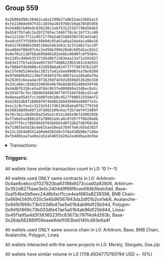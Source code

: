 ## Group 559

```0x0da02e2db64cdfc0aff7dd68144632b6c7e44560
0x2b084d98c38462ca8a1299b27a8632ae23601ac5
0xfe21004e997fd1c2b59a1019708cb9ab78505d5b
0x5440b7b00edc039130c1ebf531231b7798456de5
0xb547fbfa0c3a2bf270fec7d46f78c4c167f3cc80
0xe1212dc7f21c05717f0a2a63180d3657014d3a81
0xa4ce5f3f5669c69b9dc95a61adaa24adaca98e16
0xb5176508b539451b0e54b3d43c3c5f2d627acc97
0xa40def88d97cbc3ed56b396b29e8cb85d2ac82e1
0x0ef0a1118f58a695b06102eebbc0040fc0f9164c
0x13d5cd48eb3537105d8bf1383eaa23a71a593d27
0x63e177b7a416ae0573dff480b229b5363c63e933
0x798847d6d080c43105888a814f777748747b22df
0xc5fe9d5246edac3831fa41a5ee99007ea76e9209
0x9f6080bd52c30ef2940fdf9c40b7a1a266a0a70a
0x29265c6eaa4ac071629df4d3d1850bd32620e338
0x33ca68cc0382d34036d4b70e0ddb93140bd39f46
0x44d6fb326ce5adf8dc953fed098b9a33d6ec0a5c
0x101b79cfbc10b9b59d4636f707534478dbcd2ca0
0xdeeaa9545fcc3dd0fe9cb8c4527f808533594ef2
0xb29d1db87268b0f0746d0b2b0dd9469e600f7e3c
0xec1c9cfea1c3223e5417d613610aba0781779158
0x588188d9a9d71dfdd02109c6acf2b7abf4f2d89f
0x70c3b1cbbd930a2545e2c012cd45e9bfd380205b
0xffa6e5aa988cbfa70062adca0c07d57ff9b28e8b
0x2d7ff6ccf0b59926f83b6bb5d0f2db27d8f60c84
0x71d055e5d1bcde615ae58ea57b9ffe6c65bd302f
0x13c1b54e8551ab0e0d302d4c5f8a430b90e714da
0xfb4801aa7ae0e2a52a54653e2da2ea6dbaa3e5be
```
<details>
<summary>Transactions:</summary>

Hashes: 

Wallet: 0x0da02e2db64cdfc0aff7dd68144632b6c7e44560

       Hash: 0x7709c178fe0fb374ec456acb984571653a4d37d8dbf0b459a2936d9ba1f54b79
         - source chain: Arbitrum
         - destination chain: Aptos
         - project: Merkly
         - contract: 0x4ae8cebccd7027820ba83188dfd73ccad0a92806
       Hash: 0x46149ee0ae13c5fdf8fc30ed4b5e1c95c59fe70cea674326bfddb644b62c6a33
         - source chain: Arbitrum
         - destination chain: Base
         - project: Stargate
         - contract: 0x352d8275aae3e0c2404d9f68f6cee084b5beb3dd
         - value USD: 24.85693567
       Hash: 0x344b52d352f33ae464bb9ebde6da8fe1324bc66f0d3ac44739070e60878ea6fa
         - source chain: Base
         - destination chain: BNB Chain
         - project: Stargate
         - contract: 0xaf54be5b6eec24d6bfacf1cce4eaf680a8239398
         - value USD: 23.213632252
       Hash: 0x2163c31d92ed333ba3b80f54af8a4a4be1f331f3c9fe701e5d00fcf6af8ce3c9
         - source chain: BNB Chain
         - destination chain: Arbitrum
         - project: Stargate
         - contract: 0x6694340fc020c5e6b96567843da2df01b2ce1eb6
         - value USD: 21.071019466
       Hash: 0x081de94f8c1c08c0763fa0841c4664eb2146967271b6daffddd0d830ec2ff5b2
         - source chain: Arbitrum
         - destination chain: BNB Chain
         - project: Stargate
         - contract: 0x352d8275aae3e0c2404d9f68f6cee084b5beb3dd
         - value USD: 258.000329376
       Hash: 0xe7971fc62115f08ef43e350f729283b0f9533842e27e437687f3c9907f3d1783
         - source chain: BNB Chain
         - destination chain: Avalanche
         - project: Stargate
         - contract: 0x6694340fc020c5e6b96567843da2df01b2ce1eb6
         - value USD: 253.920566839
       Hash: 0x5e4734ecb8d9b1f7c090464fab27a3b9d83b48f0d282eeadfe2b39f04dcc9895
         - source chain: Avalanche
         - destination chain: Polygon
         - project: Stargate
         - contract: 0x9d1b1669c73b033dfe47ae5a0164ab96df25b944
         - value USD: 247.455058866
       Hash: 0xcc08c8f793a44ac3a3074a0b771e655f6b6d24c77b3355053938c32f49702a96
         - source chain: Polygon
         - destination chain: Base
         - project: Stargate
         - contract: 0x9d1b1669c73b033dfe47ae5a0164ab96df25b944
         - value USD: 242.897794663
       Hash: 0x8ecaa39c2f766cb813a3875c944ee9f2974635e91101c939dee3b2fc95d41ce0
         - source chain: Linea
         - destination chain: Base
         - project: Stargate
         - contract: 0x45f1a95a4d3f3836523f5c83673c797f4d4d263b
         - value USD: 47.078138369
       Hash: 0xa54ccd054fcbfaa1f45869c2070fd15534f61b9d16498a280e410a933060eb31
         - source chain: Base
         - destination chain: Metis
         - project: Gas.zip
         - contract: 0x26da582889f59eaae9da1f063be0140cd93e6a4f
         - value USD: 2.078079287e-06
Wallet: 0x2b084d98c38462ca8a1299b27a8632ae23601ac5

       Hash:0x3d8832d5225b27889629b4f4d319bd8fd1af0d6265eae926a9f812875ff9398e
         - source chain: Arbitrum
         - destination chain: Aptos
         - project: Merkly
         - contract: 0x4ae8cebccd7027820ba83188dfd73ccad0a92806
       Hash:0xe1f6fd7ae93bc9df6cf7d7ce12d71288d8b1e82e108db2da5c86155538a18edd
         - source chain: Arbitrum
         - destination chain: Base
         - project: Stargate
         - contract: 0x352d8275aae3e0c2404d9f68f6cee084b5beb3dd
         - value USD: 25.563689445
       Hash:0xf861ca0f5ff10fb4927fc3b5f5b542187029bed2003a904264d930685bc99cf4
         - source chain: Base
         - destination chain: BNB Chain
         - project: Stargate
         - contract: 0xaf54be5b6eec24d6bfacf1cce4eaf680a8239398
         - value USD: 23.689782866
       Hash:0x31ffa1a6d2e634e6eeb2a73c3a90a0465dc172ae34e1b65a1a5b97794c3e4713
         - source chain: BNB Chain
         - destination chain: Arbitrum
         - project: Stargate
         - contract: 0x6694340fc020c5e6b96567843da2df01b2ce1eb6
         - value USD: 21.789682005
       Hash:0x7e1fbcc61dddfe9708437015e9f9c68adca2b8a1f1227fc7e970ee233c597f9e
         - source chain: Arbitrum
         - destination chain: BNB Chain
         - project: Stargate
         - contract: 0x352d8275aae3e0c2404d9f68f6cee084b5beb3dd
         - value USD: 269.910771231
       Hash:0xf8b49141c43f13d64885edd168d466a60936e77186a484df1dd07f5f1df98aa5
         - source chain: BNB Chain
         - destination chain: Avalanche
         - project: Stargate
         - contract: 0x6694340fc020c5e6b96567843da2df01b2ce1eb6
         - value USD: 265.642284287
       Hash:0x30423fa613c5a853821563307a0a18effc4158f7baba0ff8f078eed089c9f1d0
         - source chain: Avalanche
         - destination chain: Polygon
         - project: Stargate
         - contract: 0x9d1b1669c73b033dfe47ae5a0164ab96df25b944
         - value USD: 258.5526344
       Hash:0xc053ad6524c17fedeb975d49dfc3ca08e5b72d3a8f4a32022b890fa61792ba1b
         - source chain: Polygon
         - destination chain: Base
         - project: Stargate
         - contract: 0x9d1b1669c73b033dfe47ae5a0164ab96df25b944
         - value USD: 254.176264613
       Hash:0x470ddb302bf4e93eba7b57a011eeec4c1efe0ed34d2f1f948cdf98daf6ce035a
         - source chain: Linea
         - destination chain: Base
         - project: Stargate
         - contract: 0x45f1a95a4d3f3836523f5c83673c797f4d4d263b
         - value USD: 50.880217278
       Hash:0x6259c5b8fa1cb69f5189803451eab02f536046880fac494e200387593d6513eb
         - source chain: Base
         - destination chain: Kava
         - project: Gas.zip
         - contract: 0x26da582889f59eaae9da1f063be0140cd93e6a4f
         - value USD: 1.177602167e-08
Wallet: 0xfe21004e997fd1c2b59a1019708cb9ab78505d5b

       Hash:0x41e377ffc6712cebf9cdc807c2d1550a43d3b7a8ddca58ea0dd9d557fac2da9e
         - source chain: Arbitrum
         - destination chain: Aptos
         - project: Merkly
         - contract: 0x4ae8cebccd7027820ba83188dfd73ccad0a92806
       Hash:0x979bf3eac409bbb1d77ca9ad108f00a64809565033613250a12100ff273d9a57
         - source chain: Arbitrum
         - destination chain: Base
         - project: Stargate
         - contract: 0x352d8275aae3e0c2404d9f68f6cee084b5beb3dd
         - value USD: 26.570159843
       Hash:0x5abd338c8cffe9349da69f3118dfe43bb8b33bc97b901cc9a95019c87ef545e2
         - source chain: Base
         - destination chain: BNB Chain
         - project: Stargate
         - contract: 0xaf54be5b6eec24d6bfacf1cce4eaf680a8239398
         - value USD: 24.724914089
       Hash:0xa1fc93b9d4172f1dca9cb6f27d43bd1068c7926121d7090a4c333e47013eea96
         - source chain: BNB Chain
         - destination chain: Arbitrum
         - project: Stargate
         - contract: 0x6694340fc020c5e6b96567843da2df01b2ce1eb6
         - value USD: 22.846274326
       Hash:0xf561e2a44ce045c4d02873ec97d94f1b1dc4e86562e4e1101a4b302c1fae0853
         - source chain: Arbitrum
         - destination chain: BNB Chain
         - project: Stargate
         - contract: 0x352d8275aae3e0c2404d9f68f6cee084b5beb3dd
         - value USD: 265.071624056
       Hash:0xda4d0499b7dc9c995598cef79d7ad2edc23738813b2dd1b589da626cc322a894
         - source chain: BNB Chain
         - destination chain: Avalanche
         - project: Stargate
         - contract: 0x6694340fc020c5e6b96567843da2df01b2ce1eb6
         - value USD: 260.846722762
       Hash:0x1a2472d7138e8ac7084a1c48ecf8b54ec7f826d9749929a60a601992ec15bc13
         - source chain: Avalanche
         - destination chain: Polygon
         - project: Stargate
         - contract: 0x9d1b1669c73b033dfe47ae5a0164ab96df25b944
         - value USD: 253.862315488
       Hash:0xde9f059a16b7ce86bb21dc8db39237a3abaebcf4ae3d1280d79b494d80b699d2
         - source chain: Polygon
         - destination chain: Base
         - project: Stargate
         - contract: 0x9d1b1669c73b033dfe47ae5a0164ab96df25b944
         - value USD: 249.485970355
       Hash:0x5b0a4703fa7426c1a9ca42f13d89482f3f634956b55d9132abe7d4d58e42cc2c
         - source chain: Linea
         - destination chain: Base
         - project: Stargate
         - contract: 0x45f1a95a4d3f3836523f5c83673c797f4d4d263b
         - value USD: 48.118916569
       Hash:0xee9f677db89269c116a1aefcfb900d6ba6fbf49988f6197829b1c56ab4c492f5
         - source chain: Base
         - destination chain: Base
         - project: Gas.zip
         - contract: 0x26da582889f59eaae9da1f063be0140cd93e6a4f
         - value USD: 0.0001315851685
Wallet: 0x5440b7b00edc039130c1ebf531231b7798456de5

       Hash:0x977b5254bac499d578794e1d8525900d13c80842e7b067e654e0cb94a99a5b18
         - source chain: Arbitrum
         - destination chain: Aptos
         - project: Merkly
         - contract: 0x4ae8cebccd7027820ba83188dfd73ccad0a92806
       Hash:0x060b91aa7f97f49ec5deb13725ab9a0659f790d56fd7f241e9cf0e717e9c90cd
         - source chain: Arbitrum
         - destination chain: Base
         - project: Stargate
         - contract: 0x352d8275aae3e0c2404d9f68f6cee084b5beb3dd
         - value USD: 25.60282337
       Hash:0xbc3321241f77e52493d5dde097cd956ab0ac7e525cbcf06b6f9ba6b25b5a9485
         - source chain: Base
         - destination chain: BNB Chain
         - project: Stargate
         - contract: 0xaf54be5b6eec24d6bfacf1cce4eaf680a8239398
         - value USD: 23.775713298
       Hash:0xe51863fe9f730d5e63347670b41c895d7522d2714bdd18ed32d55d98f476857d
         - source chain: BNB Chain
         - destination chain: Arbitrum
         - project: Stargate
         - contract: 0x6694340fc020c5e6b96567843da2df01b2ce1eb6
         - value USD: 21.99944387
       Hash:0x4b4a1f58fb32413feb4dca9f904efbc2d11e0e239df3364b499b53bee46887d9
         - source chain: Arbitrum
         - destination chain: BNB Chain
         - project: Stargate
         - contract: 0x352d8275aae3e0c2404d9f68f6cee084b5beb3dd
         - value USD: 261.99293392
       Hash:0x2295a5b97180aabc01d1507b7736d259fad136b71ce6b7e7afc64c40293cce0a
         - source chain: BNB Chain
         - destination chain: Avalanche
         - project: Stargate
         - contract: 0x6694340fc020c5e6b96567843da2df01b2ce1eb6
         - value USD: 256.391372212
       Hash:0x72113b9e42da45b7350c6f777ad8b99c586fd7274fa81fe847a944768b3c1086
         - source chain: Avalanche
         - destination chain: Polygon
         - project: Stargate
         - contract: 0x9d1b1669c73b033dfe47ae5a0164ab96df25b944
         - value USD: 250.436431378
       Hash:0x92d170a1da9587881c16b8db089e1788305078cf1cf2a96b3eb4cd8263589209
         - source chain: Polygon
         - destination chain: Base
         - project: Stargate
         - contract: 0x9d1b1669c73b033dfe47ae5a0164ab96df25b944
         - value USD: 249.104050359
       Hash:0x16aef60255938cdfb552e3964f386ee4ef7dd119f5484976e599aa7bc1112c65
         - source chain: Linea
         - destination chain: Base
         - project: Stargate
         - contract: 0x45f1a95a4d3f3836523f5c83673c797f4d4d263b
         - value USD: 47.915721237
       Hash:0x05fc4ed1957e6cd509ee0725930580ac909ea2fded159e9036a8932a0dc07bc9
         - source chain: Base
         - destination chain: Arbitrum
         - project: Gas.zip
         - contract: 0x26da582889f59eaae9da1f063be0140cd93e6a4f
         - value USD: 0.0001059991635
Wallet: 0xb547fbfa0c3a2bf270fec7d46f78c4c167f3cc80

       Hash:0xbeea09ba6743606ec5510253f57ae9af2a28531f18f5e7998bef3c40c3365195
         - source chain: Arbitrum
         - destination chain: Aptos
         - project: Merkly
         - contract: 0x4ae8cebccd7027820ba83188dfd73ccad0a92806
       Hash:0xe87b6134a633b2bd1a0c0dacfa79b6bedff4be1431e28b18e99c6276e068e5f0
         - source chain: Arbitrum
         - destination chain: Base
         - project: Stargate
         - contract: 0x352d8275aae3e0c2404d9f68f6cee084b5beb3dd
         - value USD: 25.650081758
       Hash:0x7b5b23a91a65535c8e82b3031b90ef18d1bf6952298ea6035fb790fbcfff3093
         - source chain: Base
         - destination chain: BNB Chain
         - project: Stargate
         - contract: 0xaf54be5b6eec24d6bfacf1cce4eaf680a8239398
         - value USD: 24.032956722
       Hash:0xd0cc95cdb1c39a5ab20f2e2d3736028e3bef3752e4c1716e70c754ea7a00d0b0
         - source chain: BNB Chain
         - destination chain: Arbitrum
         - project: Stargate
         - contract: 0x6694340fc020c5e6b96567843da2df01b2ce1eb6
         - value USD: 22.176767756
       Hash:0x7e2d6ba25bd9c1d96b06800721cade4d566b15c2fe4cca139fe49701bd1676fd
         - source chain: Arbitrum
         - destination chain: BNB Chain
         - project: Stargate
         - contract: 0x352d8275aae3e0c2404d9f68f6cee084b5beb3dd
         - value USD: 267.143770843
       Hash:0xd8fb42a76e2248ec930c575066840ad45c86f4c078aedc6a926cce3635725fe7
         - source chain: BNB Chain
         - destination chain: Avalanche
         - project: Stargate
         - contract: 0x6694340fc020c5e6b96567843da2df01b2ce1eb6
         - value USD: 261.929783435
       Hash:0xb66817516ad7687fa706837e4b2940af161f0137d15b90867dced8781fb613ab
         - source chain: Avalanche
         - destination chain: Polygon
         - project: Stargate
         - contract: 0x9d1b1669c73b033dfe47ae5a0164ab96df25b944
         - value USD: 256.562979792
       Hash:0xa89192d42c31f281448cca071f35f576a678c20c8da61ad06d68c6358d14221f
         - source chain: Polygon
         - destination chain: Base
         - project: Stargate
         - contract: 0x9d1b1669c73b033dfe47ae5a0164ab96df25b944
         - value USD: 254.687563724
       Hash:0x5e66e4022b5a452cca8079954fca88932af93c9fb9cf4f87187ba136af621860
         - source chain: Linea
         - destination chain: Base
         - project: Stargate
         - contract: 0x45f1a95a4d3f3836523f5c83673c797f4d4d263b
         - value USD: 46.397693039
       Hash:0x2fb3b3122c6779015c8bf8511361fc3dc109eb7ff68b2386e35b6f6bdd993eb5
         - source chain: Base
         - destination chain: Kava
         - project: Gas.zip
         - contract: 0x26da582889f59eaae9da1f063be0140cd93e6a4f
         - value USD: 3.020635806e-08
Wallet: 0xe1212dc7f21c05717f0a2a63180d3657014d3a81

       Hash:0x1cbec0eb84c2d37229b9322d26b10e87e2bb56ecf69bec1ab68852cb2fcce963
         - source chain: Arbitrum
         - destination chain: Aptos
         - project: Merkly
         - contract: 0x4ae8cebccd7027820ba83188dfd73ccad0a92806
       Hash:0x718fad5bed21fe2dbcbb789cf8ec626b9bdd1ce0761e6dc7111ee34c1a7a3d45
         - source chain: Arbitrum
         - destination chain: Base
         - project: Stargate
         - contract: 0x352d8275aae3e0c2404d9f68f6cee084b5beb3dd
         - value USD: 25.496608012
       Hash:0xb1737d433419d0570e5f7b84ba24c5d659901dd47cab9dbe92ac55780220b239
         - source chain: Base
         - destination chain: BNB Chain
         - project: Stargate
         - contract: 0xaf54be5b6eec24d6bfacf1cce4eaf680a8239398
         - value USD: 23.83529183
       Hash:0xe5f57ab352c4615c9e7d07c77e10fe21eab18009788f825d9a906d6e72a81ed0
         - source chain: BNB Chain
         - destination chain: Arbitrum
         - project: Stargate
         - contract: 0x6694340fc020c5e6b96567843da2df01b2ce1eb6
         - value USD: 21.993051874
       Hash:0xc24ea50adfb05f5e641c05e72e08aa314ba4842dd131e3ea1adc2d86f2f01175
         - source chain: Arbitrum
         - destination chain: BNB Chain
         - project: Stargate
         - contract: 0x352d8275aae3e0c2404d9f68f6cee084b5beb3dd
         - value USD: 268.028644864
       Hash:0x1662f61102f5c6a0d29aad435de8e1f9476f617c3174f3b6b4ca203a52c2fb2c
         - source chain: BNB Chain
         - destination chain: Avalanche
         - project: Stargate
         - contract: 0x6694340fc020c5e6b96567843da2df01b2ce1eb6
         - value USD: 262.844567786
       Hash:0x6ccff51d6a9b81241184d593c73de7d691e2795707d88c4380b4b9e17169f4c1
         - source chain: Avalanche
         - destination chain: Polygon
         - project: Stargate
         - contract: 0x9d1b1669c73b033dfe47ae5a0164ab96df25b944
         - value USD: 255.92381088
       Hash:0x303168ef37e4aaaa314ea51e576efbc5abf5f8b69c9185f0c3cd3c715d1d1f29
         - source chain: Polygon
         - destination chain: Base
         - project: Stargate
         - contract: 0x9d1b1669c73b033dfe47ae5a0164ab96df25b944
         - value USD: 256.423974068
       Hash:0x34e1960423334dc1939d1776c15dd4a8fe7b7a344f9a7ccea7f0653990069c87
         - source chain: Linea
         - destination chain: Base
         - project: Stargate
         - contract: 0x45f1a95a4d3f3836523f5c83673c797f4d4d263b
         - value USD: 46.441965647
       Hash:0x35457ee5a6a5532907fd54147899d498b1722c6c2300e0717b88f9816295216f
         - source chain: Base
         - destination chain: Linea
         - project: Gas.zip
         - contract: 0x26da582889f59eaae9da1f063be0140cd93e6a4f
         - value USD: 4.882481769e-05
Wallet: 0xa4ce5f3f5669c69b9dc95a61adaa24adaca98e16

       Hash:0x7846e7b281d89061a216a58f9af5150975f2f1708ebc8f02bfb5a3ed233aa98b
         - source chain: Arbitrum
         - destination chain: Aptos
         - project: Merkly
         - contract: 0x4ae8cebccd7027820ba83188dfd73ccad0a92806
       Hash:0xaf3a9075fde443275cf7da6aba6b46802025d881164ad5f5ff3e2186fb3c7a02
         - source chain: Arbitrum
         - destination chain: Base
         - project: Stargate
         - contract: 0x352d8275aae3e0c2404d9f68f6cee084b5beb3dd
         - value USD: 26.046349184
       Hash:0x84431f9f75fd0820574bf64cbdbdbceaa03ff130b545015c27cf05f13b23bead
         - source chain: Base
         - destination chain: BNB Chain
         - project: Stargate
         - contract: 0xaf54be5b6eec24d6bfacf1cce4eaf680a8239398
         - value USD: 24.051284625
       Hash:0x0288b8f34e9e3c02d9b65108eb3f6cfee23cddf8ad6141277aa6bbf42a5ed2c2
         - source chain: BNB Chain
         - destination chain: Arbitrum
         - project: Stargate
         - contract: 0x6694340fc020c5e6b96567843da2df01b2ce1eb6
         - value USD: 22.231815721
       Hash:0xee7c4513ff34a7463532ebf0c9c0dc0b7cc129b0c1157c1af9ffcfb7b3fda03f
         - source chain: Arbitrum
         - destination chain: BNB Chain
         - project: Stargate
         - contract: 0x352d8275aae3e0c2404d9f68f6cee084b5beb3dd
         - value USD: 262.787762835
       Hash:0xa0b0363a1aff660414de5abf3541b1e2762544075d9452b6f23342609420c6ec
         - source chain: BNB Chain
         - destination chain: Avalanche
         - project: Stargate
         - contract: 0x6694340fc020c5e6b96567843da2df01b2ce1eb6
         - value USD: 257.271007755
       Hash:0x6e7e978030ef45b949d943260180b0e2c2ac265b05acaeb1b651aa1845c246d7
         - source chain: Avalanche
         - destination chain: Polygon
         - project: Stargate
         - contract: 0x9d1b1669c73b033dfe47ae5a0164ab96df25b944
         - value USD: 249.941363155
       Hash:0x6dead3c62db54d9cd92f2326a249bc08c6cb9e48beaca41bf0d25f92b99f87f4
         - source chain: Polygon
         - destination chain: Base
         - project: Stargate
         - contract: 0x9d1b1669c73b033dfe47ae5a0164ab96df25b944
         - value USD: 250.777941116
       Hash:0xc475e827f415636af7daf9a2bb7c62b1f08a55af4c7a71c49d968d696735c3a7
         - source chain: Linea
         - destination chain: Base
         - project: Stargate
         - contract: 0x45f1a95a4d3f3836523f5c83673c797f4d4d263b
         - value USD: 50.412890216
       Hash:0xa1284fbb47eaef55e58ec9656d740b9dfe0192237b14fb6f80b378439826307c
         - source chain: Base
         - destination chain: Base
         - project: Gas.zip
         - contract: 0x26da582889f59eaae9da1f063be0140cd93e6a4f
         - value USD: 7.971398808e-05
Wallet: 0xb5176508b539451b0e54b3d43c3c5f2d627acc97

       Hash:0xadffccd11deaf56c6af106f8f658005a4f71505cee9840bd60e48e1431994510
         - source chain: Arbitrum
         - destination chain: Aptos
         - project: Merkly
         - contract: 0x4ae8cebccd7027820ba83188dfd73ccad0a92806
       Hash:0x0589e8a20c27e0b34d0f7df0ac31bd467c0ced21a84f59af0e2d50534a09142f
         - source chain: Arbitrum
         - destination chain: Base
         - project: Stargate
         - contract: 0x352d8275aae3e0c2404d9f68f6cee084b5beb3dd
         - value USD: 26.851627486
       Hash:0x85e389ce56948640969561ec70057d9b9203a013b9af590d4044b5b343e9c34c
         - source chain: Base
         - destination chain: BNB Chain
         - project: Stargate
         - contract: 0xaf54be5b6eec24d6bfacf1cce4eaf680a8239398
         - value USD: 25.083696888
       Hash:0x94a31a8a6c36fabac9cc27f41f23be8114bb559c51502e6ac5813310f0d1dab9
         - source chain: BNB Chain
         - destination chain: Arbitrum
         - project: Stargate
         - contract: 0x6694340fc020c5e6b96567843da2df01b2ce1eb6
         - value USD: 23.24459507
       Hash:0xfa06d597c5459338058e6913c471e91836568cdf1e1f424f7cb8d0fe03e077bf
         - source chain: Arbitrum
         - destination chain: BNB Chain
         - project: Stargate
         - contract: 0x352d8275aae3e0c2404d9f68f6cee084b5beb3dd
         - value USD: 276.471947023
       Hash:0x986c17e143140b86eecc380cbe3a3c7a11820e87aace02d7882a41cc08cec512
         - source chain: BNB Chain
         - destination chain: Avalanche
         - project: Stargate
         - contract: 0x6694340fc020c5e6b96567843da2df01b2ce1eb6
         - value USD: 271.29304345
       Hash:0x1d1323f0c0520827f6c8ccf52f52362503f895c345a716ad52e8b8fe42c2af77
         - source chain: Avalanche
         - destination chain: Polygon
         - project: Stargate
         - contract: 0x9d1b1669c73b033dfe47ae5a0164ab96df25b944
         - value USD: 263.384547275
       Hash:0x658409779721957c7cbee32cb2884be5c5d035335e135544d97933ef5f9aefaf
         - source chain: Polygon
         - destination chain: Base
         - project: Stargate
         - contract: 0x9d1b1669c73b033dfe47ae5a0164ab96df25b944
         - value USD: 263.656853861
       Hash:0x2172f1746a3e10d2b27b82f1d7330d88108e7f57ed9888453d099cebded5c075
         - source chain: Linea
         - destination chain: Base
         - project: Stargate
         - contract: 0x45f1a95a4d3f3836523f5c83673c797f4d4d263b
         - value USD: 42.824714003
       Hash:0x46f3ac4d58de34ed9f75c404792b86c79e2cdbb9024a6b02995518441ca51645
         - source chain: Base
         - destination chain: Linea
         - project: Gas.zip
         - contract: 0x26da582889f59eaae9da1f063be0140cd93e6a4f
         - value USD: 5.74687321e-05
Wallet: 0xa40def88d97cbc3ed56b396b29e8cb85d2ac82e1

       Hash:0x12db1af014e43852b41c63c04352228a0e0e43d1dcfae3395fdb1e2888e09bb6
         - source chain: Arbitrum
         - destination chain: Aptos
         - project: Merkly
         - contract: 0x4ae8cebccd7027820ba83188dfd73ccad0a92806
       Hash:0x2c0e1fe19f5346e81ec3f0a1a54dd586d456b96baa7a202fe2e6ab96bfad81f0
         - source chain: Arbitrum
         - destination chain: Base
         - project: Stargate
         - contract: 0x352d8275aae3e0c2404d9f68f6cee084b5beb3dd
         - value USD: 26.622668781
       Hash:0xd26c7e77d84673a8aa955f842414d673f3219487862c7cb451a71402f826f178
         - source chain: Base
         - destination chain: BNB Chain
         - project: Stargate
         - contract: 0xaf54be5b6eec24d6bfacf1cce4eaf680a8239398
         - value USD: 24.940114445
       Hash:0x5c5d8c84ea23645776b4f5e9cfb91c50cf9535128ad9588e0abb7c807a27510f
         - source chain: BNB Chain
         - destination chain: Arbitrum
         - project: Stargate
         - contract: 0x6694340fc020c5e6b96567843da2df01b2ce1eb6
         - value USD: 22.805368352
       Hash:0x125cbe8b290e818b290e40c21354841062acbc18ead48167c3daf91ef19abe8b
         - source chain: Arbitrum
         - destination chain: BNB Chain
         - project: Stargate
         - contract: 0x352d8275aae3e0c2404d9f68f6cee084b5beb3dd
         - value USD: 265.33061277
       Hash:0x85f53524426fcc531977feca738bce7bcb4974e8df8102ec5aea4289abb25d98
         - source chain: BNB Chain
         - destination chain: Avalanche
         - project: Stargate
         - contract: 0x6694340fc020c5e6b96567843da2df01b2ce1eb6
         - value USD: 259.780816341
       Hash:0xba5e4d722df64d7f33454de9ce42643ac0caa5a433807b2f6207990cadbba71d
         - source chain: Avalanche
         - destination chain: Polygon
         - project: Stargate
         - contract: 0x9d1b1669c73b033dfe47ae5a0164ab96df25b944
         - value USD: 252.41050848
       Hash:0xb50d51a53904e84c04fd57efcef771d675de5f84f5b498c627bce55114d2f4ac
         - source chain: Polygon
         - destination chain: Base
         - project: Stargate
         - contract: 0x9d1b1669c73b033dfe47ae5a0164ab96df25b944
         - value USD: 252.860599703
       Hash:0xc4e91f71615a3289c014cfa73f6967a8d1ec2683e1770583b17056b7e63887c2
         - source chain: Linea
         - destination chain: Base
         - project: Stargate
         - contract: 0x45f1a95a4d3f3836523f5c83673c797f4d4d263b
         - value USD: 46.623162967
       Hash:0x6c100531f489b507569e160c8da244a57cf5d6e64ebffb68d1b11a99ae630d0b
         - source chain: Base
         - destination chain: Scroll
         - project: Gas.zip
         - contract: 0x26da582889f59eaae9da1f063be0140cd93e6a4f
         - value USD: 0.0001451780328
Wallet: 0x0ef0a1118f58a695b06102eebbc0040fc0f9164c

       Hash:0xa72a10d3f7bd05b4b003ec84829fc9ba242d8fc617e83a35b0d73a99cc94b8d2
         - source chain: Arbitrum
         - destination chain: Aptos
         - project: Merkly
         - contract: 0x4ae8cebccd7027820ba83188dfd73ccad0a92806
       Hash:0xf504cc24951c15a3653558c61e2082f3aa56cb6d1b91bd6de2513f1d0752692d
         - source chain: Arbitrum
         - destination chain: Base
         - project: Stargate
         - contract: 0x352d8275aae3e0c2404d9f68f6cee084b5beb3dd
         - value USD: 25.37378049
       Hash:0x346f85850ac08bdf21359bf74911be04a5db90e5389b92f578c54eb9ce709742
         - source chain: Base
         - destination chain: BNB Chain
         - project: Stargate
         - contract: 0xaf54be5b6eec24d6bfacf1cce4eaf680a8239398
         - value USD: 23.427663207
       Hash:0xcd8ed83b0c104781abec17817ba24b8d8d11187c96def54dd7bfe32f20ace85e
         - source chain: BNB Chain
         - destination chain: Arbitrum
         - project: Stargate
         - contract: 0x6694340fc020c5e6b96567843da2df01b2ce1eb6
         - value USD: 21.57930714
       Hash:0x9cdacdbf0550cb7c2b8f434e5dcc1645dd227182ec7edafef40e1ef3be9aeef9
         - source chain: Arbitrum
         - destination chain: BNB Chain
         - project: Stargate
         - contract: 0x352d8275aae3e0c2404d9f68f6cee084b5beb3dd
         - value USD: 270.664771949
       Hash:0xf0018dc6510661fbde95e0b19c1ac9868b3c6011008358f954625fabdb8cb03d
         - source chain: BNB Chain
         - destination chain: Avalanche
         - project: Stargate
         - contract: 0x6694340fc020c5e6b96567843da2df01b2ce1eb6
         - value USD: 264.715758657
       Hash:0x43c22c0ddd9a4df8df9d77a36555b0884f0bcb6ff4a4805c910e3b2b572e2524
         - source chain: Avalanche
         - destination chain: Polygon
         - project: Stargate
         - contract: 0x9d1b1669c73b033dfe47ae5a0164ab96df25b944
         - value USD: 257.590890167
       Hash:0x1ef0ac45ed71de872c485d7647ed258560bc3de75c0a4996a9a2ccb4b1c543b0
         - source chain: Polygon
         - destination chain: Base
         - project: Stargate
         - contract: 0x9d1b1669c73b033dfe47ae5a0164ab96df25b944
         - value USD: 256.363069832
       Hash:0x908c9e564cb46ba34e65d08e180f7a5803579c13e4789aa675a2b82951d89429
         - source chain: Linea
         - destination chain: Base
         - project: Stargate
         - contract: 0x45f1a95a4d3f3836523f5c83673c797f4d4d263b
         - value USD: 47.190397497
       Hash:0x4f2614a6aff5807abbcdd84824c2521170d1b46126e887ac60ab943e9e4157fe
         - source chain: Base
         - destination chain: Kava
         - project: Gas.zip
         - contract: 0x26da582889f59eaae9da1f063be0140cd93e6a4f
         - value USD: 1.51382677e-08
Wallet: 0x13d5cd48eb3537105d8bf1383eaa23a71a593d27

       Hash:0x41b259b0c73e7e7da06fc258c79ec5a19693d9a90b112480c4d2d06856eb3376
         - source chain: Arbitrum
         - destination chain: Aptos
         - project: Merkly
         - contract: 0x4ae8cebccd7027820ba83188dfd73ccad0a92806
       Hash:0x02334b1b69dd7ad0a8a5c6b1fc3a8bcb8777f831d41c51fb5b7ff747e997a0f2
         - source chain: Arbitrum
         - destination chain: Base
         - project: Stargate
         - contract: 0x352d8275aae3e0c2404d9f68f6cee084b5beb3dd
         - value USD: 25.650946122
       Hash:0xea48089860d7f734f09592770e422a2f70ab00d2cf017af22f2da0d3a4053d28
         - source chain: Base
         - destination chain: BNB Chain
         - project: Stargate
         - contract: 0xaf54be5b6eec24d6bfacf1cce4eaf680a8239398
         - value USD: 23.251891306
       Hash:0x19ee322fe34a1cba79509fa0f959db2f815bdcfb02aca88b4dfa7ab7f57715ec
         - source chain: BNB Chain
         - destination chain: Arbitrum
         - project: Stargate
         - contract: 0x6694340fc020c5e6b96567843da2df01b2ce1eb6
         - value USD: 21.050527479
       Hash:0x62d87fe5cf5fc6423f41fdc536c4b2af4a3295dffe70b7d74b34e7c6791892a0
         - source chain: Arbitrum
         - destination chain: BNB Chain
         - project: Stargate
         - contract: 0x352d8275aae3e0c2404d9f68f6cee084b5beb3dd
         - value USD: 258.81080935
       Hash:0xa826f61d7267212af1428af68c031a03e90cd8178613545bc9e596e7b6bedc5b
         - source chain: BNB Chain
         - destination chain: Avalanche
         - project: Stargate
         - contract: 0x6694340fc020c5e6b96567843da2df01b2ce1eb6
         - value USD: 252.104309986
       Hash:0xb3a80dc727fc03a06624eb2067dd2ee397b70d87487e330e76c97935f8e4954e
         - source chain: Avalanche
         - destination chain: Polygon
         - project: Stargate
         - contract: 0x9d1b1669c73b033dfe47ae5a0164ab96df25b944
         - value USD: 245.626614896
       Hash:0x849cacc2817e9ad48a17010916c8944a3ef1d5f92bd0a4521eaa39b651b6d5ba
         - source chain: Polygon
         - destination chain: Base
         - project: Stargate
         - contract: 0x9d1b1669c73b033dfe47ae5a0164ab96df25b944
         - value USD: 244.792384381
       Hash:0xbaab7dd19434bcf850e69e67684ebfbdd5507f8fbec49dd0c7c2f1fa1b84eb40
         - source chain: Linea
         - destination chain: Base
         - project: Stargate
         - contract: 0x45f1a95a4d3f3836523f5c83673c797f4d4d263b
         - value USD: 49.710643497
       Hash:0x260f0840d7e108503c15f5f698ebcc9ea973d4ef51ea441ded76c4cfa4e54743
         - source chain: Base
         - destination chain: Kava
         - project: Gas.zip
         - contract: 0x26da582889f59eaae9da1f063be0140cd93e6a4f
         - value USD: 1.471316016e-08
Wallet: 0x63e177b7a416ae0573dff480b229b5363c63e933

       Hash:0xa6ea593c61e69168d0d0c4ff84c7e82dee61ddadae72d7c4fff9f8d95138acf9
         - source chain: Arbitrum
         - destination chain: Aptos
         - project: Merkly
         - contract: 0x4ae8cebccd7027820ba83188dfd73ccad0a92806
       Hash:0x94d90cbc2b77a08f049ab4548b317b5e0bec071c4cf97d84eda4da71e2d1dd1f
         - source chain: Arbitrum
         - destination chain: Base
         - project: Stargate
         - contract: 0x352d8275aae3e0c2404d9f68f6cee084b5beb3dd
         - value USD: 25.634902235
       Hash:0xd876a468bc0c0ff6165695eb0a386b4d033e59d7e8dec53a59291220ee3f8409
         - source chain: Base
         - destination chain: BNB Chain
         - project: Stargate
         - contract: 0xaf54be5b6eec24d6bfacf1cce4eaf680a8239398
         - value USD: 23.815068306
       Hash:0x09c490e00151515eb1b7f15f2f528942695da32cb660b2be3c484f809122c2bf
         - source chain: BNB Chain
         - destination chain: Arbitrum
         - project: Stargate
         - contract: 0x6694340fc020c5e6b96567843da2df01b2ce1eb6
         - value USD: 21.988012877
       Hash:0x47cf833cd022b4ed002dddfab4760ba459dd481b785ef844c6b74e4e31d983aa
         - source chain: Arbitrum
         - destination chain: BNB Chain
         - project: Stargate
         - contract: 0x352d8275aae3e0c2404d9f68f6cee084b5beb3dd
         - value USD: 272.421520789
       Hash:0x08cbeebb32b513c664137cb481c198232eadf249d854180549bf65200d4f23b5
         - source chain: BNB Chain
         - destination chain: Avalanche
         - project: Stargate
         - contract: 0x6694340fc020c5e6b96567843da2df01b2ce1eb6
         - value USD: 268.16802668
       Hash:0xa0babd20be42c3b6e2f1525888603dd582c134add80404d300c18ea3d8b2c46e
         - source chain: Avalanche
         - destination chain: Polygon
         - project: Stargate
         - contract: 0x9d1b1669c73b033dfe47ae5a0164ab96df25b944
         - value USD: 261.618822449
       Hash:0x0f16b2726061ddc27fcae95537f3717f41d9b38278b6fc79abea7fdc6df3f520
         - source chain: Polygon
         - destination chain: Base
         - project: Stargate
         - contract: 0x9d1b1669c73b033dfe47ae5a0164ab96df25b944
         - value USD: 260.993808149
       Hash:0x10a3a3ccdc8122ec499b644741a82641d6b31f68e5b81a69961a654297eaf17b
         - source chain: Linea
         - destination chain: Base
         - project: Stargate
         - contract: 0x45f1a95a4d3f3836523f5c83673c797f4d4d263b
         - value USD: 46.180105545
       Hash:0x6d672ac305170e30256ef012b1d75aa113d2e6125d07f9ee6b70a94c269d29ec
         - source chain: Base
         - destination chain: Arbitrum
         - project: Gas.zip
         - contract: 0x26da582889f59eaae9da1f063be0140cd93e6a4f
         - value USD: 1.722069064e-05
Wallet: 0x798847d6d080c43105888a814f777748747b22df

       Hash:0x9254cae66e9780c00e48244cab513879eb1732743da778875c4fc56935fe7b02
         - source chain: Arbitrum
         - destination chain: Aptos
         - project: Merkly
         - contract: 0x4ae8cebccd7027820ba83188dfd73ccad0a92806
       Hash:0x54c0ccf65804f87ff4f649d40364b6ba1b02a2368f2a587b881deb6ef49f0c14
         - source chain: Arbitrum
         - destination chain: Base
         - project: Stargate
         - contract: 0x352d8275aae3e0c2404d9f68f6cee084b5beb3dd
         - value USD: 19.465006851
       Hash:0x14bb4b4758ff80f85d9f6cc9dfcd601593f4f337ee2401cfafe3e8c3e1c40494
         - source chain: Base
         - destination chain: BNB Chain
         - project: Stargate
         - contract: 0xaf54be5b6eec24d6bfacf1cce4eaf680a8239398
         - value USD: 17.24452972
       Hash:0x62c9751c365a587fcdd1410c93ca9fc1939565706fc43d3d5cdc768405f5198d
         - source chain: BNB Chain
         - destination chain: Arbitrum
         - project: Stargate
         - contract: 0x6694340fc020c5e6b96567843da2df01b2ce1eb6
         - value USD: 15.317129162
       Hash:0x8aed50ef464bbe4cdfa0dc6183d296453f5a30449bfe3e092926476125aa8e23
         - source chain: Arbitrum
         - destination chain: BNB Chain
         - project: Stargate
         - contract: 0x352d8275aae3e0c2404d9f68f6cee084b5beb3dd
         - value USD: 265.502498329
       Hash:0xcff3acea10413f86f765b8dbd408c5becac64edf1632735dd014bbb87bdc99ce
         - source chain: BNB Chain
         - destination chain: Avalanche
         - project: Stargate
         - contract: 0x6694340fc020c5e6b96567843da2df01b2ce1eb6
         - value USD: 260.905224081
       Hash:0x2df71cb2cfe31b846cc0ab9a95ab075ec958d0e4f3860023cac4e467897b58fb
         - source chain: Avalanche
         - destination chain: Polygon
         - project: Stargate
         - contract: 0x9d1b1669c73b033dfe47ae5a0164ab96df25b944
         - value USD: 255.022883241
       Hash:0xb64cbae181868584f89c4d1abc456dd055ef5ed430934558343449782f402c79
         - source chain: Polygon
         - destination chain: Base
         - project: Stargate
         - contract: 0x9d1b1669c73b033dfe47ae5a0164ab96df25b944
         - value USD: 254.274550972
       Hash:0x6c4b9bfd3863509e42b66276a83243e9b708ad92585709bf797cc4902442c3f1
         - source chain: Linea
         - destination chain: Base
         - project: Stargate
         - contract: 0x45f1a95a4d3f3836523f5c83673c797f4d4d263b
         - value USD: 49.749439701
       Hash:0xf55193222e8aee308d17e68b03f072e66466724f446ccd5607914b4440950bae
         - source chain: Base
         - destination chain: Kava
         - project: Gas.zip
         - contract: 0x26da582889f59eaae9da1f063be0140cd93e6a4f
         - value USD: 1.010965606e-08
Wallet: 0xc5fe9d5246edac3831fa41a5ee99007ea76e9209

       Hash:0x6db3c71d38636609010bb56d6c68ec1b9dac0178d3bae4a34a210d992527ca2c
         - source chain: Arbitrum
         - destination chain: Aptos
         - project: Merkly
         - contract: 0x4ae8cebccd7027820ba83188dfd73ccad0a92806
       Hash:0x1473e7bcc36c8caa644e0ffe7c9a2e429c511687fcc054fa43912e16bc301429
         - source chain: Arbitrum
         - destination chain: Base
         - project: Stargate
         - contract: 0x352d8275aae3e0c2404d9f68f6cee084b5beb3dd
         - value USD: 25.346992644
       Hash:0x488c316484f36da213db7361d5e0e420a72df99f7586a5f65ec5053e8c5b9d45
         - source chain: Base
         - destination chain: BNB Chain
         - project: Stargate
         - contract: 0xaf54be5b6eec24d6bfacf1cce4eaf680a8239398
         - value USD: 23.293044975
       Hash:0x513dde5d4b7a275493c6b1c8687e1d1afd42ce255faa39bf75ed1ef46ee5feda
         - source chain: BNB Chain
         - destination chain: Arbitrum
         - project: Stargate
         - contract: 0x6694340fc020c5e6b96567843da2df01b2ce1eb6
         - value USD: 21.600668126
       Hash:0x751f66459f060bc694499beeb969b303b42e851a66b49c870847f7fa9fd0186e
         - source chain: Arbitrum
         - destination chain: BNB Chain
         - project: Stargate
         - contract: 0x352d8275aae3e0c2404d9f68f6cee084b5beb3dd
         - value USD: 261.340007872
       Hash:0x33b1e881b2e880606c47d4c322bbde811794ed4ff29b70e32d5463e97619a388
         - source chain: BNB Chain
         - destination chain: Avalanche
         - project: Stargate
         - contract: 0x6694340fc020c5e6b96567843da2df01b2ce1eb6
         - value USD: 256.640915147
       Hash:0xd7d80241eca430dc1f80c887fda0b818943bfbdf51f0ebb60dce307c8ce763ef
         - source chain: Avalanche
         - destination chain: Polygon
         - project: Stargate
         - contract: 0x9d1b1669c73b033dfe47ae5a0164ab96df25b944
         - value USD: 250.874034977
       Hash:0x06f09142bc8f32b391bba10fb63c48355a6f0afe2a86c741f5a21f19520bade7
         - source chain: Polygon
         - destination chain: Base
         - project: Stargate
         - contract: 0x9d1b1669c73b033dfe47ae5a0164ab96df25b944
         - value USD: 249.906808808
       Hash:0xba4f83e467cba52345ed40c75314a3745b60feb823d116da656ba5722dd07542
         - source chain: Linea
         - destination chain: Base
         - project: Stargate
         - contract: 0x45f1a95a4d3f3836523f5c83673c797f4d4d263b
         - value USD: 47.864325197
       Hash:0x22912b892b4a5b081c628ee6604ad6c3b15fa819d995aecdc9b0a4e394ef0226
         - source chain: Base
         - destination chain: Zora
         - project: Gas.zip
         - contract: 0x26da582889f59eaae9da1f063be0140cd93e6a4f
         - value USD: 7.583727226e-05
Wallet: 0x9f6080bd52c30ef2940fdf9c40b7a1a266a0a70a

       Hash:0xce50d522ff18695ed1946d1a224ef679f3524a91d0af81e397cfdaef489311f7
         - source chain: Arbitrum
         - destination chain: Aptos
         - project: Merkly
         - contract: 0x4ae8cebccd7027820ba83188dfd73ccad0a92806
       Hash:0x4ebe42e9e8b33fe89a9d1353772468b3d5db5e4ec72a9563de6dd497a630bc95
         - source chain: Arbitrum
         - destination chain: Base
         - project: Stargate
         - contract: 0x352d8275aae3e0c2404d9f68f6cee084b5beb3dd
         - value USD: 26.351545476
       Hash:0x834e27d8780ee143f4bd598df6461d00c2d522beb6141655b687af7d5a7b42b0
         - source chain: Base
         - destination chain: BNB Chain
         - project: Stargate
         - contract: 0xaf54be5b6eec24d6bfacf1cce4eaf680a8239398
         - value USD: 24.412375309
       Hash:0xb3e04f00a4a539c04078197499604784a9312d947f141c04b4ab3e65c1326733
         - source chain: BNB Chain
         - destination chain: Arbitrum
         - project: Stargate
         - contract: 0x6694340fc020c5e6b96567843da2df01b2ce1eb6
         - value USD: 22.568011505
       Hash:0x50505aec454c16b51e402db89e78faa75ee5552f3a910248203eaa0958c7e714
         - source chain: Arbitrum
         - destination chain: BNB Chain
         - project: Stargate
         - contract: 0x352d8275aae3e0c2404d9f68f6cee084b5beb3dd
         - value USD: 271.489643575
       Hash:0xa87468747df2232305603c9a4c75c2823415cb1e8ff142c5f45da5180c1fb565
         - source chain: BNB Chain
         - destination chain: Avalanche
         - project: Stargate
         - contract: 0x6694340fc020c5e6b96567843da2df01b2ce1eb6
         - value USD: 266.905689678
       Hash:0x197bd4bef0f62c1b2a4b9739bdc6c65170f5195e78f3ef7a1e5eb6a116c5367f
         - source chain: Avalanche
         - destination chain: Polygon
         - project: Stargate
         - contract: 0x9d1b1669c73b033dfe47ae5a0164ab96df25b944
         - value USD: 260.90593221
       Hash:0xf61645f503438b525e64a308518191eec4af877c22b83e504bc67f765d715502
         - source chain: Polygon
         - destination chain: Base
         - project: Stargate
         - contract: 0x9d1b1669c73b033dfe47ae5a0164ab96df25b944
         - value USD: 259.903327174
       Hash:0xfa9046e8071da6e73e70c82088bd99cae0deb96aa356f1a9b59261207c74ad05
         - source chain: Linea
         - destination chain: Base
         - project: Stargate
         - contract: 0x45f1a95a4d3f3836523f5c83673c797f4d4d263b
         - value USD: 44.968093541
       Hash:0x0788b08ceef2009dc4e8c4ff562561894de5d6a253ad0b6d3fc2da59ec163eb6
         - source chain: Base
         - destination chain: Metis
         - project: Gas.zip
         - contract: 0x26da582889f59eaae9da1f063be0140cd93e6a4f
         - value USD: 8.676641835e-07
Wallet: 0x29265c6eaa4ac071629df4d3d1850bd32620e338

       Hash:0x0404f7623ca951ea972b214c0209a643ee27f858759c80567890d45ba761ef6b
         - source chain: Arbitrum
         - destination chain: Aptos
         - project: Merkly
         - contract: 0x4ae8cebccd7027820ba83188dfd73ccad0a92806
       Hash:0xcda6023b50a7155534e6240850d1f06d6be43b59f2be86ae204731089adef22e
         - source chain: Arbitrum
         - destination chain: Base
         - project: Stargate
         - contract: 0x352d8275aae3e0c2404d9f68f6cee084b5beb3dd
         - value USD: 26.883467174
       Hash:0xbfa706f4d2b8774afad98e6e9fdf8aafeda94d757a20e3baa1ee9aba25f2e8ca
         - source chain: Base
         - destination chain: BNB Chain
         - project: Stargate
         - contract: 0xaf54be5b6eec24d6bfacf1cce4eaf680a8239398
         - value USD: 24.894769631
       Hash:0x5eb814b5124d38c3bffa52bc4c5de7dc5bb22726de646df00a24c51f1721c0ea
         - source chain: BNB Chain
         - destination chain: Arbitrum
         - project: Stargate
         - contract: 0x6694340fc020c5e6b96567843da2df01b2ce1eb6
         - value USD: 23.078078177
       Hash:0x7037f26e1fd903737a984d48f30ba81d3c6d126963276dde30f3c0c522dd3e98
         - source chain: Arbitrum
         - destination chain: BNB Chain
         - project: Stargate
         - contract: 0x352d8275aae3e0c2404d9f68f6cee084b5beb3dd
         - value USD: 264.489339842
       Hash:0xd64bbfb0ab5f338e67ba99893bd89039fb45f3d29674b61d9f2a85446a3cfb28
         - source chain: BNB Chain
         - destination chain: Avalanche
         - project: Stargate
         - contract: 0x6694340fc020c5e6b96567843da2df01b2ce1eb6
         - value USD: 260.008495308
       Hash:0xb5162107614117797910c36c607e2f416978af02fc1613299998e63bba9890d3
         - source chain: Avalanche
         - destination chain: Polygon
         - project: Stargate
         - contract: 0x9d1b1669c73b033dfe47ae5a0164ab96df25b944
         - value USD: 254.073006441
       Hash:0x5cec6852dd4528cdeb06248ee77b6530f6ad7c1dfa7a18451cc9aa672ba66867
         - source chain: Polygon
         - destination chain: Base
         - project: Stargate
         - contract: 0x9d1b1669c73b033dfe47ae5a0164ab96df25b944
         - value USD: 253.104331669
       Hash:0x1b6648b72bbce4cdfd2437357a650e85d332cdef4b2966914a40b292f15b7893
         - source chain: Linea
         - destination chain: Base
         - project: Stargate
         - contract: 0x45f1a95a4d3f3836523f5c83673c797f4d4d263b
         - value USD: 48.442997382
       Hash:0xd59f248f63dae0b85fd4c401e1cc7bdde7005e08e8eb41710897f4c6fb6349f6
         - source chain: Base
         - destination chain: Zora
         - project: Gas.zip
         - contract: 0x26da582889f59eaae9da1f063be0140cd93e6a4f
         - value USD: 0.0001237215094
Wallet: 0x33ca68cc0382d34036d4b70e0ddb93140bd39f46

       Hash:0x841a55eb73f84d096442b9f0d701afed1d187578065026f9ebd13924ae8cb354
         - source chain: Arbitrum
         - destination chain: Aptos
         - project: Merkly
         - contract: 0x4ae8cebccd7027820ba83188dfd73ccad0a92806
       Hash:0x1a7dfd7e3f6165d6fea7232ce6c8ef639ef16c9aab5be049cd9b7c5e6f89200f
         - source chain: Arbitrum
         - destination chain: Base
         - project: Stargate
         - contract: 0x352d8275aae3e0c2404d9f68f6cee084b5beb3dd
         - value USD: 25.553253741
       Hash:0xe0478bbdb2998e9ae9ab09034c5326932ca3bde3a410769306f572a79bd0c07b
         - source chain: Base
         - destination chain: BNB Chain
         - project: Stargate
         - contract: 0xaf54be5b6eec24d6bfacf1cce4eaf680a8239398
         - value USD: 23.560212104
       Hash:0x5e23f11c3e43f07249ae93d1e705e7e2f21f0675ba70299e2bc15d54515607a3
         - source chain: BNB Chain
         - destination chain: Arbitrum
         - project: Stargate
         - contract: 0x6694340fc020c5e6b96567843da2df01b2ce1eb6
         - value USD: 21.85968196
       Hash:0x7bc689ccc948b8cdc46e9b211efee3ea0beaf63f360a11ffa2cf54acf60c932b
         - source chain: Arbitrum
         - destination chain: BNB Chain
         - project: Stargate
         - contract: 0x352d8275aae3e0c2404d9f68f6cee084b5beb3dd
         - value USD: 274.424602253
       Hash:0x32709cb6404cf556a03391117377ebd5bcf6ab4968de4e71f0b16c427c57ffc1
         - source chain: BNB Chain
         - destination chain: Avalanche
         - project: Stargate
         - contract: 0x6694340fc020c5e6b96567843da2df01b2ce1eb6
         - value USD: 269.347205378
       Hash:0x0ab00b59a867bff61894e0eab9ed841753df3a8a2b908a20d775fbc88d76e13f
         - source chain: Avalanche
         - destination chain: Polygon
         - project: Stargate
         - contract: 0x9d1b1669c73b033dfe47ae5a0164ab96df25b944
         - value USD: 263.608834161
       Hash:0x1010468399db7cfaf3eb5ee458bf2ad0eb31fa590510ab7c8dac2cdb6b150d64
         - source chain: Polygon
         - destination chain: Base
         - project: Stargate
         - contract: 0x9d1b1669c73b033dfe47ae5a0164ab96df25b944
         - value USD: 261.875456742
       Hash:0xf8c4d99217c103182d8827a09b2225b59397940368346c135581319b73f60cc3
         - source chain: Linea
         - destination chain: Base
         - project: Stargate
         - contract: 0x45f1a95a4d3f3836523f5c83673c797f4d4d263b
         - value USD: 44.482464849
       Hash:0x3f932ee1b32563c5b78c38104a70cf4cbc4c80feb1b7af2a99b2f8b1eaf32d46
         - source chain: Base
         - destination chain: Arbitrum
         - project: Gas.zip
         - contract: 0x26da582889f59eaae9da1f063be0140cd93e6a4f
         - value USD: 4.842718599e-05
Wallet: 0x44d6fb326ce5adf8dc953fed098b9a33d6ec0a5c

       Hash:0x4e428cb19ced64b289755e5bba97347948b5cf9daef63e6ae5e1d8f33347e9eb
         - source chain: Arbitrum
         - destination chain: Aptos
         - project: Merkly
         - contract: 0x4ae8cebccd7027820ba83188dfd73ccad0a92806
       Hash:0xf2a06d33207dd46c2716f3bb57584ba849d20bbfe6ccb640a7f88b9f1f118a19
         - source chain: Arbitrum
         - destination chain: Base
         - project: Stargate
         - contract: 0x352d8275aae3e0c2404d9f68f6cee084b5beb3dd
         - value USD: 24.896710485
       Hash:0x812579f0667bfc637e3ee79024a945d15f82399a1fbef57df15566d48eb8cae0
         - source chain: Base
         - destination chain: BNB Chain
         - project: Stargate
         - contract: 0xaf54be5b6eec24d6bfacf1cce4eaf680a8239398
         - value USD: 22.797010602
       Hash:0x8345cdcfe7975ee4c11830399b43f2ee8e11fc877268f6072e4c4b6a5f7789f6
         - source chain: BNB Chain
         - destination chain: Arbitrum
         - project: Stargate
         - contract: 0x6694340fc020c5e6b96567843da2df01b2ce1eb6
         - value USD: 21.058767474
       Hash:0x52e8dacfbcffdc7ddc06ff637ac2ffbed096b56d1351611f995c89225d641d27
         - source chain: Arbitrum
         - destination chain: BNB Chain
         - project: Stargate
         - contract: 0x352d8275aae3e0c2404d9f68f6cee084b5beb3dd
         - value USD: 264.550882735
       Hash:0xe86ddacbfb3091aa9aaac941413c911d6e38a4bb971a4ad0bd21c722befeaf77
         - source chain: BNB Chain
         - destination chain: Avalanche
         - project: Stargate
         - contract: 0x6694340fc020c5e6b96567843da2df01b2ce1eb6
         - value USD: 260.098983283
       Hash:0xbd3e2a7f2d66fce9d019195554658c3b8509870f3cdda173a9d6d338541bfdad
         - source chain: Avalanche
         - destination chain: Polygon
         - project: Stargate
         - contract: 0x9d1b1669c73b033dfe47ae5a0164ab96df25b944
         - value USD: 253.67068605
       Hash:0x69481301ef77f6e542d0501e0a3584d1698acc2736efc5725b95b75c83089f17
         - source chain: Polygon
         - destination chain: Base
         - project: Stargate
         - contract: 0x9d1b1669c73b033dfe47ae5a0164ab96df25b944
         - value USD: 252.483675793
       Hash:0x711f519759c7cecec3268ed38639210a463d76cd77584c0108662e64e90fc551
         - source chain: Linea
         - destination chain: Base
         - project: Stargate
         - contract: 0x45f1a95a4d3f3836523f5c83673c797f4d4d263b
         - value USD: 44.227010399
       Hash:0x208514071b21e4b2035ba57042b22a913c76b1e92b133fb7bbe7860a3c53ff77
         - source chain: Base
         - destination chain: Base
         - project: Gas.zip
         - contract: 0x26da582889f59eaae9da1f063be0140cd93e6a4f
         - value USD: 0.0001582175871
Wallet: 0x101b79cfbc10b9b59d4636f707534478dbcd2ca0

       Hash:0xab779582fe7ad46a56cf46849bb3a72b8399aafb40fef54c2c7e5f7d64a675b0
         - source chain: Arbitrum
         - destination chain: Aptos
         - project: Merkly
         - contract: 0x4ae8cebccd7027820ba83188dfd73ccad0a92806
       Hash:0xb9848a45367457a27d6b22d844479f96c25bc61d044c8cd3bbf804f8435b1276
         - source chain: Arbitrum
         - destination chain: Base
         - project: Stargate
         - contract: 0x352d8275aae3e0c2404d9f68f6cee084b5beb3dd
         - value USD: 26.660430958
       Hash:0x8985e53d9a2d7f4b7d7eb39f25e0abe6782f14f585b0b73368d84cdb60ce2bbc
         - source chain: Base
         - destination chain: BNB Chain
         - project: Stargate
         - contract: 0xaf54be5b6eec24d6bfacf1cce4eaf680a8239398
         - value USD: 24.603700724
       Hash:0x4cd869d6df2c89d925aa515d91eb4c08a2d9269529f7a995d85e5f0171d5257f
         - source chain: BNB Chain
         - destination chain: Arbitrum
         - project: Stargate
         - contract: 0x6694340fc020c5e6b96567843da2df01b2ce1eb6
         - value USD: 22.878838305
       Hash:0xbea0a58cb6f59563182c85f0e882984077658a6d8d68f163b340a8f3c2681eb3
         - source chain: Arbitrum
         - destination chain: BNB Chain
         - project: Stargate
         - contract: 0x352d8275aae3e0c2404d9f68f6cee084b5beb3dd
         - value USD: 266.298712692
       Hash:0x5dde0a398c3dacd02f74c6e841050577c4639c9572399e0ac0035b7bd9646728
         - source chain: BNB Chain
         - destination chain: Avalanche
         - project: Stargate
         - contract: 0x6694340fc020c5e6b96567843da2df01b2ce1eb6
         - value USD: 262.17276898
       Hash:0xc5d5b86531fd941e98cac49a49ff0219c4101fbb12c80d3b5798eff69c6cbc60
         - source chain: Avalanche
         - destination chain: Polygon
         - project: Stargate
         - contract: 0x9d1b1669c73b033dfe47ae5a0164ab96df25b944
         - value USD: 255.472852417
       Hash:0x7df6e580796256f2a0ade83328e9abe2ba22790fcab088f76987f59518599694
         - source chain: Polygon
         - destination chain: Base
         - project: Stargate
         - contract: 0x9d1b1669c73b033dfe47ae5a0164ab96df25b944
         - value USD: 254.042537552
       Hash:0x960a66297bce9d2dd9456d4c275ed62ac4115752bd13e73e290167ddc5a9159d
         - source chain: Linea
         - destination chain: Base
         - project: Stargate
         - contract: 0x45f1a95a4d3f3836523f5c83673c797f4d4d263b
         - value USD: 48.601580929
       Hash:0x955e717b20fc579400fb53194de0ee6e74da77d953740b76d0b98593238d740d
         - source chain: Base
         - destination chain: Scroll
         - project: Gas.zip
         - contract: 0x26da582889f59eaae9da1f063be0140cd93e6a4f
         - value USD: 8.701424692e-05
Wallet: 0xdeeaa9545fcc3dd0fe9cb8c4527f808533594ef2

       Hash:0xe961872a4499d22904e8f15b89da527383fc59ea368066166af79d1bd6836e80
         - source chain: Arbitrum
         - destination chain: Aptos
         - project: Merkly
         - contract: 0x4ae8cebccd7027820ba83188dfd73ccad0a92806
       Hash:0xb1d055599f28ad5ad6118bad0108e0956c9be07b49fd577d2a202fa1e5302976
         - source chain: Arbitrum
         - destination chain: Base
         - project: Stargate
         - contract: 0x352d8275aae3e0c2404d9f68f6cee084b5beb3dd
         - value USD: 26.547319375
       Hash:0x924e342bc3149459177ecebede5488c6bea8083a94b5932806317afb7f3166c8
         - source chain: Base
         - destination chain: BNB Chain
         - project: Stargate
         - contract: 0xaf54be5b6eec24d6bfacf1cce4eaf680a8239398
         - value USD: 24.844671343
       Hash:0xb48dff4557eba41f8c7d62563b496d3ed786eeae4b52713a545656f321048581
         - source chain: BNB Chain
         - destination chain: Arbitrum
         - project: Stargate
         - contract: 0x6694340fc020c5e6b96567843da2df01b2ce1eb6
         - value USD: 22.780489368
       Hash:0xc559b4df796112ddb770b74634badc3f3ef96ba82ecd3230f6b9cc2e438aa74c
         - source chain: Arbitrum
         - destination chain: BNB Chain
         - project: Stargate
         - contract: 0x352d8275aae3e0c2404d9f68f6cee084b5beb3dd
         - value USD: 262.604403567
       Hash:0xefba6e0a10ba0797665a419294ef6d86996d9a64345e90bdab2af49ac97c2222
         - source chain: BNB Chain
         - destination chain: Avalanche
         - project: Stargate
         - contract: 0x6694340fc020c5e6b96567843da2df01b2ce1eb6
         - value USD: 257.489246282
       Hash:0x425d31e91f53f7ba47636767238dc2d8acce12c11d773b757440769fdfc79545
         - source chain: Avalanche
         - destination chain: Polygon
         - project: Stargate
         - contract: 0x9d1b1669c73b033dfe47ae5a0164ab96df25b944
         - value USD: 258.4610339
       Hash:0x7a5a272f4f30e983e00bd8a702a3a8e9b4279bab24bf7440ad94b705b96656ad
         - source chain: Polygon
         - destination chain: Base
         - project: Stargate
         - contract: 0x9d1b1669c73b033dfe47ae5a0164ab96df25b944
         - value USD: 256.037126001
       Hash:0xdb58a6a628f214acaf6926179242a99a73258a64686b626ca9f6cb417acba6cd
         - source chain: Linea
         - destination chain: Base
         - project: Stargate
         - contract: 0x45f1a95a4d3f3836523f5c83673c797f4d4d263b
         - value USD: 50.713139259
       Hash:0x0373ae05986da57488b232611af4dda83273f1f9663b670ed5ffb5a8563a85a2
         - source chain: Base
         - destination chain: Kava
         - project: Gas.zip
         - contract: 0x26da582889f59eaae9da1f063be0140cd93e6a4f
         - value USD: 3.527835801e-08
Wallet: 0xb29d1db87268b0f0746d0b2b0dd9469e600f7e3c

       Hash:0xc4c3ff806ab9f10dc8ed61ade11b552251726d3eeb263bf13c860447075ac476
         - source chain: Arbitrum
         - destination chain: Aptos
         - project: Merkly
         - contract: 0x4ae8cebccd7027820ba83188dfd73ccad0a92806
       Hash:0x4c8c40295110fdeaf18a4aa70b971e83aa7000acb4a09b4f7498ed516d329e54
         - source chain: Arbitrum
         - destination chain: Base
         - project: Stargate
         - contract: 0x352d8275aae3e0c2404d9f68f6cee084b5beb3dd
         - value USD: 25.117875907
       Hash:0xc04f36eda8fce4316febbe62e4a492878f5bcf635db4caf84ddd2633adaa7506
         - source chain: Base
         - destination chain: BNB Chain
         - project: Stargate
         - contract: 0xaf54be5b6eec24d6bfacf1cce4eaf680a8239398
         - value USD: 23.348450585
       Hash:0x84ef81ed410505ed9fff033f5ac9720563ff4d11820ec655ba4ed59bce254925
         - source chain: BNB Chain
         - destination chain: Arbitrum
         - project: Stargate
         - contract: 0x6694340fc020c5e6b96567843da2df01b2ce1eb6
         - value USD: 21.248987352
       Hash:0x3acca4d6644fe49660aa02982ae087b630e763c5ca3b5f786bac0c0cb04455e0
         - source chain: Arbitrum
         - destination chain: BNB Chain
         - project: Stargate
         - contract: 0x352d8275aae3e0c2404d9f68f6cee084b5beb3dd
         - value USD: 266.495929439
       Hash:0x213c9b407ce88a3ed792d81ec5d3c35f47f78ea791c73a0000dc7c55694d74f3
         - source chain: BNB Chain
         - destination chain: Avalanche
         - project: Stargate
         - contract: 0x6694340fc020c5e6b96567843da2df01b2ce1eb6
         - value USD: 263.648816859
       Hash:0xa31bdc10ccb634babc883e3800706ac58ff63914698fe1a829d7820844b70e7f
         - source chain: Avalanche
         - destination chain: Polygon
         - project: Stargate
         - contract: 0x9d1b1669c73b033dfe47ae5a0164ab96df25b944
         - value USD: 262.212826295
       Hash:0xc4665e43137342347848357ad12d160ad43c5566d78af654a5ac825b94215f91
         - source chain: Polygon
         - destination chain: Base
         - project: Stargate
         - contract: 0x9d1b1669c73b033dfe47ae5a0164ab96df25b944
         - value USD: 259.090134457
       Hash:0x25bdcac97128c32bd87e1348770da02236371d978e9c49f9c1e9171066230641
         - source chain: Linea
         - destination chain: Base
         - project: Stargate
         - contract: 0x45f1a95a4d3f3836523f5c83673c797f4d4d263b
         - value USD: 49.903179882
       Hash:0x96d23bc05382241368984918d6f44395769737afbf257a1a9fea8eef2d661d47
         - source chain: Base
         - destination chain: Zora
         - project: Gas.zip
         - contract: 0x26da582889f59eaae9da1f063be0140cd93e6a4f
         - value USD: 0.0001429379322
Wallet: 0xec1c9cfea1c3223e5417d613610aba0781779158

       Hash:0x4b78c5a8a1cbe5c152b997816d0c939d60c40bdcccb7da592413db548ce73e98
         - source chain: Arbitrum
         - destination chain: Aptos
         - project: Merkly
         - contract: 0x4ae8cebccd7027820ba83188dfd73ccad0a92806
       Hash:0xed0e7367afb2f71b6b89996c1c595e16f39760d9a4d6e7bd456a586dacf75453
         - source chain: Arbitrum
         - destination chain: Base
         - project: Stargate
         - contract: 0x352d8275aae3e0c2404d9f68f6cee084b5beb3dd
         - value USD: 26.066427079
       Hash:0xf3a82bac26ae0711e5337bfb9177a9748510c25f81e2aad3dc323a961bb8ce1f
         - source chain: Base
         - destination chain: BNB Chain
         - project: Stargate
         - contract: 0xaf54be5b6eec24d6bfacf1cce4eaf680a8239398
         - value USD: 24.167319846
       Hash:0x560b9c5721a94cfc14ba14cf6394a029a18e3aec221ee44730cee4c0b63ad2fb
         - source chain: BNB Chain
         - destination chain: Arbitrum
         - project: Stargate
         - contract: 0x6694340fc020c5e6b96567843da2df01b2ce1eb6
         - value USD: 22.389822619
       Hash:0xb337d1769021394546cc9d27695e29d81fd2bd63235024bb47c1a719b8d07069
         - source chain: Arbitrum
         - destination chain: BNB Chain
         - project: Stargate
         - contract: 0x352d8275aae3e0c2404d9f68f6cee084b5beb3dd
         - value USD: 268.855196033
       Hash:0x63350f95856a34083c9f3813075c22eec82f3a5328d1142d28eeb2744d2c9e2d
         - source chain: BNB Chain
         - destination chain: Avalanche
         - project: Stargate
         - contract: 0x6694340fc020c5e6b96567843da2df01b2ce1eb6
         - value USD: 264.814199529
       Hash:0x6dce6d181cb224829d2c2545955a6d088cda74d58c31534599d5e7c800860d81
         - source chain: Avalanche
         - destination chain: Polygon
         - project: Stargate
         - contract: 0x9d1b1669c73b033dfe47ae5a0164ab96df25b944
         - value USD: 265.65310557
       Hash:0x7179fc83fb7d2a03470a2c18ba07292cb20da41d9da4f071b84327e13205153f
         - source chain: Polygon
         - destination chain: Base
         - project: Stargate
         - contract: 0x9d1b1669c73b033dfe47ae5a0164ab96df25b944
         - value USD: 263.065418335
       Hash:0x8954f02f20bc0e9b0a2862ab881a90574dbf18a7047d29cb44dde133d4b77abb
         - source chain: Linea
         - destination chain: Base
         - project: Stargate
         - contract: 0x45f1a95a4d3f3836523f5c83673c797f4d4d263b
         - value USD: 46.39082962
       Hash:0xd3b4c0fb2b522c786952a8ac8c1c28f0b1c210bfdea7986045ca6f540c0818f8
         - source chain: Base
         - destination chain: Metis
         - project: Gas.zip
         - contract: 0x26da582889f59eaae9da1f063be0140cd93e6a4f
         - value USD: 2.48827396e-06
Wallet: 0x588188d9a9d71dfdd02109c6acf2b7abf4f2d89f

       Hash:0x8d73c4980395e7097830ce1679498cde6b8e11729b8cb437722beff497743269
         - source chain: Arbitrum
         - destination chain: Aptos
         - project: Merkly
         - contract: 0x4ae8cebccd7027820ba83188dfd73ccad0a92806
       Hash:0x8005c4e7fa4782eba1281db2e9d545a598541dcde66b868d5ebba5fe313204b9
         - source chain: Arbitrum
         - destination chain: Base
         - project: Stargate
         - contract: 0x352d8275aae3e0c2404d9f68f6cee084b5beb3dd
         - value USD: 24.881040264
       Hash:0x87f663fd8066cffe726a52ebd3aef02fe1c4e89bd81f6b10ea4c212bff56b652
         - source chain: Base
         - destination chain: BNB Chain
         - project: Stargate
         - contract: 0xaf54be5b6eec24d6bfacf1cce4eaf680a8239398
         - value USD: 22.99713668
       Hash:0xcf28af8a7999c7daf1c68041def53ac8c40bee840cbfd2055c4595c020667b0e
         - source chain: BNB Chain
         - destination chain: Arbitrum
         - project: Stargate
         - contract: 0x6694340fc020c5e6b96567843da2df01b2ce1eb6
         - value USD: 21.315762309
       Hash:0x2b6aa86f53fdf000493ecc5f5d0c42ec874bcebebf69c24b3e10f3ff9906c0c9
         - source chain: Arbitrum
         - destination chain: BNB Chain
         - project: Stargate
         - contract: 0x352d8275aae3e0c2404d9f68f6cee084b5beb3dd
         - value USD: 256.868857646
       Hash:0x7d6a0db9fc77423df499f5be4696d7af2b085d30a5abf174449a6794734f66ad
         - source chain: BNB Chain
         - destination chain: Avalanche
         - project: Stargate
         - contract: 0x6694340fc020c5e6b96567843da2df01b2ce1eb6
         - value USD: 251.814162255
       Hash:0x40484899b0d273a00e9d5d7a49cb477641bc1b47513fc135d2cf73c041a612c2
         - source chain: Avalanche
         - destination chain: Polygon
         - project: Stargate
         - contract: 0x9d1b1669c73b033dfe47ae5a0164ab96df25b944
         - value USD: 252.880406422
       Hash:0x3da0ce206d44b9de0adc33f243d84022381c9a3018def4cbfbdfe2a77db1ce8e
         - source chain: Polygon
         - destination chain: Base
         - project: Stargate
         - contract: 0x9d1b1669c73b033dfe47ae5a0164ab96df25b944
         - value USD: 250.522266554
       Hash:0x0ce50dc735085523cb9f138f0f5224510a726c65ff4859ba83a44536951d1a37
         - source chain: Linea
         - destination chain: Base
         - project: Stargate
         - contract: 0x45f1a95a4d3f3836523f5c83673c797f4d4d263b
         - value USD: 49.939496078
       Hash:0x7ecd135427a4090a91831984870e8571a4dd94585e9184423d58397006b6a823
         - source chain: Base
         - destination chain: Scroll
         - project: Gas.zip
         - contract: 0x26da582889f59eaae9da1f063be0140cd93e6a4f
         - value USD: 0.0001131357423
Wallet: 0x70c3b1cbbd930a2545e2c012cd45e9bfd380205b

       Hash:0xb340b796cffa6940b975124a84ddd97331bb6a161a821ea1cec47eb5f52ac756
         - source chain: Arbitrum
         - destination chain: Aptos
         - project: Merkly
         - contract: 0x4ae8cebccd7027820ba83188dfd73ccad0a92806
       Hash:0xc80fe6998f7555f8ec660c7eb9911502eec771201d6399b793d50cbbab7bee32
         - source chain: Arbitrum
         - destination chain: Base
         - project: Stargate
         - contract: 0x352d8275aae3e0c2404d9f68f6cee084b5beb3dd
         - value USD: 26.583205387
       Hash:0xef2ac9833435eb7ff9954999a113f38918329dba758b09d622ed45d8a8cc91e8
         - source chain: Base
         - destination chain: BNB Chain
         - project: Stargate
         - contract: 0xaf54be5b6eec24d6bfacf1cce4eaf680a8239398
         - value USD: 24.596757201
       Hash:0x1b6f4f164a6dd0780283153b1d0b95311dee2fb9aad0b4abecb64efbeb0c8749
         - source chain: BNB Chain
         - destination chain: Arbitrum
         - project: Stargate
         - contract: 0x6694340fc020c5e6b96567843da2df01b2ce1eb6
         - value USD: 22.888225299
       Hash:0xed97b9842f275d907b6c90ee6dc52ce31e2b397799ab2cde62f61e99439c2ccf
         - source chain: Arbitrum
         - destination chain: BNB Chain
         - project: Stargate
         - contract: 0x352d8275aae3e0c2404d9f68f6cee084b5beb3dd
         - value USD: 264.922312793
       Hash:0x72905b5247d3d95d13c001b37a52f606592e9d922d5ea40c39208a8e21e4b055
         - source chain: BNB Chain
         - destination chain: Avalanche
         - project: Stargate
         - contract: 0x6694340fc020c5e6b96567843da2df01b2ce1eb6
         - value USD: 261.235987612
       Hash:0x2885b000e30b1b4f01572c25c26dcd303717e791e0820134b32a164f6c029725
         - source chain: Avalanche
         - destination chain: Polygon
         - project: Stargate
         - contract: 0x9d1b1669c73b033dfe47ae5a0164ab96df25b944
         - value USD: 262.427876509
       Hash:0xb4ddd75c62cea578a33e6c792033e9ae618e5fc88783e7ac59f4e7b749ef1396
         - source chain: Polygon
         - destination chain: Base
         - project: Stargate
         - contract: 0x9d1b1669c73b033dfe47ae5a0164ab96df25b944
         - value USD: 259.54230772
       Hash:0x53bd454ef11234749c7e2370b2c5807040f8b97bf6680ad37d5488de769d1da4
         - source chain: Linea
         - destination chain: Base
         - project: Stargate
         - contract: 0x45f1a95a4d3f3836523f5c83673c797f4d4d263b
         - value USD: 46.902375593
       Hash:0x9f337e662ae57ba564442395a813bb70e400ef0f0083dc6681d83966bb09e85e
         - source chain: Base
         - destination chain: Zora
         - project: Gas.zip
         - contract: 0x26da582889f59eaae9da1f063be0140cd93e6a4f
         - value USD: 7.180137989e-05
Wallet: 0xffa6e5aa988cbfa70062adca0c07d57ff9b28e8b

       Hash:0x568eab268674ecea379d23b2788ccb33d4fdb0708c75ceb180e49a8984ecf20e
         - source chain: Arbitrum
         - destination chain: Aptos
         - project: Merkly
         - contract: 0x4ae8cebccd7027820ba83188dfd73ccad0a92806
       Hash:0x2ca5ac6a55e8e42cefb78b821b99cb611fa40769323bba6c42ad020f15836126
         - source chain: Arbitrum
         - destination chain: Base
         - project: Stargate
         - contract: 0x352d8275aae3e0c2404d9f68f6cee084b5beb3dd
         - value USD: 24.74262733
       Hash:0x5b81fd2f041c5fad6d05d79f903f847232249f490519b0512537ebbc1198bf81
         - source chain: Base
         - destination chain: BNB Chain
         - project: Stargate
         - contract: 0xaf54be5b6eec24d6bfacf1cce4eaf680a8239398
         - value USD: 22.774838931
       Hash:0x2557f0d64b078d9aad74f53559790dd5be6b2c446082a60155b1e1082342dddc
         - source chain: BNB Chain
         - destination chain: Arbitrum
         - project: Stargate
         - contract: 0x6694340fc020c5e6b96567843da2df01b2ce1eb6
         - value USD: 21.161393408
       Hash:0xbd2ea742fa15b68c2772e55ee9b7ca04d9629b1722bd4d6c494c7f6040986ff5
         - source chain: Arbitrum
         - destination chain: BNB Chain
         - project: Stargate
         - contract: 0x352d8275aae3e0c2404d9f68f6cee084b5beb3dd
         - value USD: 269.244368827
       Hash:0x23315381739a10c4d062274b2921ac08cc5e6d9a87fd4d6f23de3e4aa1c206f0
         - source chain: BNB Chain
         - destination chain: Avalanche
         - project: Stargate
         - contract: 0x6694340fc020c5e6b96567843da2df01b2ce1eb6
         - value USD: 265.838169669
       Hash:0x2c35ff9c27b388601142315a6ad2249471e2ed69141b412a8847feb4f9139afd
         - source chain: Avalanche
         - destination chain: Polygon
         - project: Stargate
         - contract: 0x9d1b1669c73b033dfe47ae5a0164ab96df25b944
         - value USD: 263.120368848
       Hash:0x314c7989bd12f4793445326b5f4d2c55d1d8d7b091bc53f9ed00473b97347a54
         - source chain: Polygon
         - destination chain: Base
         - project: Stargate
         - contract: 0x9d1b1669c73b033dfe47ae5a0164ab96df25b944
         - value USD: 260.990276381
       Hash:0xfb2f972a0f7480d9c3314331711fbcc4bb553f8396baebc859484323ef68971d
         - source chain: Linea
         - destination chain: Base
         - project: Stargate
         - contract: 0x45f1a95a4d3f3836523f5c83673c797f4d4d263b
         - value USD: 45.894818026
       Hash:0x10c74ba8da9c649174e6e99fa7c6cf9c350d5658b0ffc6da21f36f246afdac11
         - source chain: Base
         - destination chain: Linea
         - project: Gas.zip
         - contract: 0x26da582889f59eaae9da1f063be0140cd93e6a4f
         - value USD: 0.0001402786218
Wallet: 0x2d7ff6ccf0b59926f83b6bb5d0f2db27d8f60c84

       Hash:0xa37f598b2a4c2c9c2f4033f0244f13073139d326af25b3fcea130d2339bb11d5
         - source chain: Arbitrum
         - destination chain: Aptos
         - project: Merkly
         - contract: 0x4ae8cebccd7027820ba83188dfd73ccad0a92806
       Hash:0x77b1dba1b9ff18da4a2fb13edd834319d2051055d5a95570aa9f684ecf3faec6
         - source chain: Arbitrum
         - destination chain: Base
         - project: Stargate
         - contract: 0x352d8275aae3e0c2404d9f68f6cee084b5beb3dd
         - value USD: 25.27042871
       Hash:0xd27ff74204cfd9fcdee6f6e6ff669e78c2891015dea988cde07a15dab1d01b54
         - source chain: Base
         - destination chain: BNB Chain
         - project: Stargate
         - contract: 0xaf54be5b6eec24d6bfacf1cce4eaf680a8239398
         - value USD: 23.325159394
       Hash:0x745ba63b54b340d2bc8701ebacf6931edf2c0fa5f0a18f19fe045ebfafb726c3
         - source chain: BNB Chain
         - destination chain: Arbitrum
         - project: Stargate
         - contract: 0x6694340fc020c5e6b96567843da2df01b2ce1eb6
         - value USD: 21.720157049
       Hash:0x810da16823a5b84fd308591044a452d0b9f1d74818d9b278d8b4605e78bdf009
         - source chain: Arbitrum
         - destination chain: BNB Chain
         - project: Stargate
         - contract: 0x352d8275aae3e0c2404d9f68f6cee084b5beb3dd
         - value USD: 259.023754181
       Hash:0x2a86e499e5146c938e0783777896f56dc26c7597d648754d3a0912727cc1dcca
         - source chain: BNB Chain
         - destination chain: Avalanche
         - project: Stargate
         - contract: 0x6694340fc020c5e6b96567843da2df01b2ce1eb6
         - value USD: 255.759795062
       Hash:0x736597efd94a4392f0d006afc84be036fe4a559137abf907fb06b900b05d4536
         - source chain: Avalanche
         - destination chain: Polygon
         - project: Stargate
         - contract: 0x9d1b1669c73b033dfe47ae5a0164ab96df25b944
         - value USD: 253.206528769
       Hash:0xacc0d9a664080439fe9380b51a04f18f2680b934826f5bc1286d806725a03db4
         - source chain: Polygon
         - destination chain: Base
         - project: Stargate
         - contract: 0x9d1b1669c73b033dfe47ae5a0164ab96df25b944
         - value USD: 251.162761742
       Hash:0x6c1a2f41e3f1a176188dcac9921eeef9a9969aed9832035bbec92ef6c49345b7
         - source chain: Linea
         - destination chain: Base
         - project: Stargate
         - contract: 0x45f1a95a4d3f3836523f5c83673c797f4d4d263b
         - value USD: 45.723765415
       Hash:0xb91f3f1b6aef81ca1315132978de8096804b25dded9512e1f67586d94a885bb2
         - source chain: Base
         - destination chain: Kava
         - project: Gas.zip
         - contract: 0x26da582889f59eaae9da1f063be0140cd93e6a4f
         - value USD: 1.022167809e-08
Wallet: 0x71d055e5d1bcde615ae58ea57b9ffe6c65bd302f

       Hash:0xbe6b977aa5466a333ee414fb73c8d7eddd5dc5769ddfc4ef6a675a05b17f3357
         - source chain: Arbitrum
         - destination chain: Aptos
         - project: Merkly
         - contract: 0x4ae8cebccd7027820ba83188dfd73ccad0a92806
       Hash:0x5ee0560a175ca15f68eaf1c99075f99b55340d4005a8d00ddd286cd70396077e
         - source chain: Arbitrum
         - destination chain: Base
         - project: Stargate
         - contract: 0x352d8275aae3e0c2404d9f68f6cee084b5beb3dd
         - value USD: 25.644771243
       Hash:0x0ad5c344f516d65a08e123b4b296ce6fbe518382e68ac287a9d0eabf8f23ac77
         - source chain: Base
         - destination chain: BNB Chain
         - project: Stargate
         - contract: 0xaf54be5b6eec24d6bfacf1cce4eaf680a8239398
         - value USD: 23.54342884
       Hash:0x9d83eaf5a276c2d60437d605b77911d787feb87e3b8abb01371464b60280e4eb
         - source chain: BNB Chain
         - destination chain: Arbitrum
         - project: Stargate
         - contract: 0x6694340fc020c5e6b96567843da2df01b2ce1eb6
         - value USD: 21.879022947
       Hash:0x92ead6ed39f612c9a87157e72f86d248854efd82bd2128f879764b3eabcd414a
         - source chain: Arbitrum
         - destination chain: BNB Chain
         - project: Stargate
         - contract: 0x352d8275aae3e0c2404d9f68f6cee084b5beb3dd
         - value USD: 268.633370332
       Hash:0xf17b7682f04795c2c645d4fa5ef0d50a80a28340749d2a63159182bf9daeee92
         - source chain: BNB Chain
         - destination chain: Avalanche
         - project: Stargate
         - contract: 0x6694340fc020c5e6b96567843da2df01b2ce1eb6
         - value USD: 265.108440752
       Hash:0x8b6632e34ba9df80978f05965d68ffa32a52c0a2712c6c14a72b47d8db2fa560
         - source chain: Avalanche
         - destination chain: Polygon
         - project: Stargate
         - contract: 0x9d1b1669c73b033dfe47ae5a0164ab96df25b944
         - value USD: 262.909355801
       Hash:0x4d1d9855f133fafe6d839185d6741f9b0ee9d13aff0ce029aa12dd754e0e0c4e
         - source chain: Polygon
         - destination chain: Base
         - project: Stargate
         - contract: 0x9d1b1669c73b033dfe47ae5a0164ab96df25b944
         - value USD: 259.50476056
       Hash:0x96b280d3c961cc1f6b2d3366c336e9c29a50c79b9ab660719618c83cb248df30
         - source chain: Linea
         - destination chain: Base
         - project: Stargate
         - contract: 0x45f1a95a4d3f3836523f5c83673c797f4d4d263b
         - value USD: 47.749756108
       Hash:0xce9166c507ba97021043a2cd7430175099a4ddeca15a9d0039db21e89742eef9
         - source chain: Base
         - destination chain: Kava
         - project: Gas.zip
         - contract: 0x26da582889f59eaae9da1f063be0140cd93e6a4f
         - value USD: 4.128025036e-08
Wallet: 0x13c1b54e8551ab0e0d302d4c5f8a430b90e714da

       Hash:0xeb393ebf7d8644bf65bd4537739b9f8d78757c5f4e9204313b4a5937b0d9dfcf
         - source chain: Arbitrum
         - destination chain: Aptos
         - project: Merkly
         - contract: 0x4ae8cebccd7027820ba83188dfd73ccad0a92806
       Hash:0x3421e865266b36d97e9e19895736295ac0ddb385c822d0012a13ffee2ec8f106
         - source chain: Arbitrum
         - destination chain: Base
         - project: Stargate
         - contract: 0x352d8275aae3e0c2404d9f68f6cee084b5beb3dd
         - value USD: 24.584208928
       Hash:0xf2f07d92f953e2161a3ba8bef219f5771d9bd301e55952cabb2edf7f573ab84a
         - source chain: Base
         - destination chain: BNB Chain
         - project: Stargate
         - contract: 0xaf54be5b6eec24d6bfacf1cce4eaf680a8239398
         - value USD: 22.595820444
       Hash:0x28e6be9d10d1225b3499afad02cc3da2601848394838dab80951184d0806b8ff
         - source chain: BNB Chain
         - destination chain: Arbitrum
         - project: Stargate
         - contract: 0x6694340fc020c5e6b96567843da2df01b2ce1eb6
         - value USD: 20.990960518
       Hash:0xd7360582b113fe097e71152c925b095f6cc326155a27b3dad90780d6074e8e33
         - source chain: Arbitrum
         - destination chain: BNB Chain
         - project: Stargate
         - contract: 0x352d8275aae3e0c2404d9f68f6cee084b5beb3dd
         - value USD: 259.185723535
       Hash:0x0380a1787bd805b7f94d1083539828ccf9f457f58d85a765f586eb6976b42203
         - source chain: BNB Chain
         - destination chain: Avalanche
         - project: Stargate
         - contract: 0x6694340fc020c5e6b96567843da2df01b2ce1eb6
         - value USD: 256.418258009
       Hash:0x40b0b167814d9b141365755867c4195eab1d8a401bc3170ef8699eba94dfca56
         - source chain: Avalanche
         - destination chain: Polygon
         - project: Stargate
         - contract: 0x9d1b1669c73b033dfe47ae5a0164ab96df25b944
         - value USD: 254.257163718
       Hash:0x882ed24af10b444cbbc59167624257141b4745389f5471f3d3f0e32ec8c99bde
         - source chain: Polygon
         - destination chain: Base
         - project: Stargate
         - contract: 0x9d1b1669c73b033dfe47ae5a0164ab96df25b944
         - value USD: 252.057877261
       Hash:0xa0a8f62929f3a0667b0c3553e6ca1c3e29e925db6b9d486bf562a713a3eed58e
         - source chain: Linea
         - destination chain: Base
         - project: Stargate
         - contract: 0x45f1a95a4d3f3836523f5c83673c797f4d4d263b
         - value USD: 48.782441042
       Hash:0xac69a7bdfb2b5bc470456ff78c2249b97a73c69207ee40ffbba05b8df4b62de6
         - source chain: Base
         - destination chain: Arbitrum
         - project: Gas.zip
         - contract: 0x26da582889f59eaae9da1f063be0140cd93e6a4f
         - value USD: 0.0001532427599
Wallet: 0xfb4801aa7ae0e2a52a54653e2da2ea6dbaa3e5be

       Hash:0xe60b2d8c1195ea164ab859386e5d05bf68eca61e012caf6bb9ef59184af5dad8
         - source chain: Arbitrum
         - destination chain: Aptos
         - project: Merkly
         - contract: 0x4ae8cebccd7027820ba83188dfd73ccad0a92806
       Hash:0x25111b575cb12ac8f784ebc2c91a4c3dafd459d19459bf355ac1809a1263b66a
         - source chain: Arbitrum
         - destination chain: Base
         - project: Stargate
         - contract: 0x352d8275aae3e0c2404d9f68f6cee084b5beb3dd
         - value USD: 26.736769829
       Hash:0x61a2fe7514edcb02aeea6c2f3897990ef723467f49f86edad02c7e9b789d960e
         - source chain: Base
         - destination chain: BNB Chain
         - project: Stargate
         - contract: 0xaf54be5b6eec24d6bfacf1cce4eaf680a8239398
         - value USD: 24.765511915
       Hash:0x89fc1e7aba84a2d8f5e773bce1e071891db524a8276fa14f887d0dd2b055ceba
         - source chain: BNB Chain
         - destination chain: Arbitrum
         - project: Stargate
         - contract: 0x6694340fc020c5e6b96567843da2df01b2ce1eb6
         - value USD: 23.020087214
       Hash:0x40456da0ac2d90280885e64e9e4eb9449ac5d2cbfdc138053e5276da3cbea189
         - source chain: Arbitrum
         - destination chain: BNB Chain
         - project: Stargate
         - contract: 0x352d8275aae3e0c2404d9f68f6cee084b5beb3dd
         - value USD: 262.455309375
       Hash:0x42962d4a47ff8374a5bec72dbccc48b5ee2e55888f611f7ddfe0f6eaac8c2152
         - source chain: BNB Chain
         - destination chain: Avalanche
         - project: Stargate
         - contract: 0x6694340fc020c5e6b96567843da2df01b2ce1eb6
         - value USD: 258.44710433
       Hash:0xb459687371294a41fcb5d46a0257c645698c454d0dd6c51cb71406d4a3da8376
         - source chain: Avalanche
         - destination chain: Polygon
         - project: Stargate
         - contract: 0x9d1b1669c73b033dfe47ae5a0164ab96df25b944
         - value USD: 253.290653106
       Hash:0x5a6b933edb42323d0901e3eabe57bbd89dc8b184cc16d354f263b5e7bc110b63
         - source chain: Polygon
         - destination chain: Base
         - project: Stargate
         - contract: 0x9d1b1669c73b033dfe47ae5a0164ab96df25b944
         - value USD: 251.27908502
       Hash:0xb45ab2fdb65eb2c8c1009fc672135048ccf52bec65890ece1105a95c9d5ade25
         - source chain: Linea
         - destination chain: Base
         - project: Stargate
         - contract: 0x45f1a95a4d3f3836523f5c83673c797f4d4d263b
         - value USD: 45.00908585
       Hash:0xbff571f792d4e43b093e60e58a10d600e57348fa2941cf51a4908018e52a380a
         - source chain: Base
         - destination chain: Zora
         - project: Gas.zip
         - contract: 0x26da582889f59eaae9da1f063be0140cd93e6a4f
         - value USD: 9.166386317e-05

</details>


### Triggers: 
All wallets have similar transaction count in L0: 10 (+-1)

All wallets used ONLY same contracts in L0: Arbitrum-0x4ae8cebccd7027820ba83188dfd73ccad0a92806, Arbitrum-0x352d8275aae3e0c2404d9f68f6cee084b5beb3dd, Base-0xaf54be5b6eec24d6bfacf1cce4eaf680a8239398, BNB Chain-0x6694340fc020c5e6b96567843da2df01b2ce1eb6, Avalanche-0x9d1b1669c73b033dfe47ae5a0164ab96df25b944, Polygon-0x9d1b1669c73b033dfe47ae5a0164ab96df25b944, Linea-0x45f1a95a4d3f3836523f5c83673c797f4d4d263b, Base-0x26da582889f59eaae9da1f063be0140cd93e6a4f

All wallets used ONLY same source chain in L0: Arbitrum, Base, BNB Chain, Avalanche, Polygon, Linea

All wallets Interacted with the same projects in L0: Merkly, Stargate, Gas.zip

All wallets have similar volume in L0 (1118.4934775790794 USD +- 10%)

